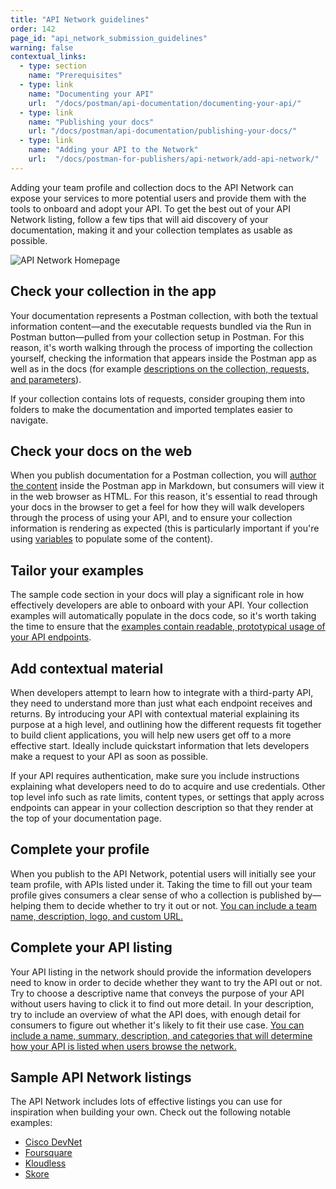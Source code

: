 ```yaml
---
title: "API Network guidelines"
order: 142
page_id: "api_network_submission_guidelines"
warning: false
contextual_links:
  - type: section
    name: "Prerequisites"
  - type: link
    name: "Documenting your API"
    url:  "/docs/postman/api-documentation/documenting-your-api/"
  - type: link
    name: "Publishing your docs"
    url: "/docs/postman/api-documentation/publishing-your-docs/"
  - type: link
    name: "Adding your API to the Network"
    url:  "/docs/postman-for-publishers/api-network/add-api-network/"
---
```


Adding your team profile and collection docs to the API Network can expose your services to more potential users and provide them with the tools to onboard and adopt your API. To get the best out of your API Network listing, follow a few tips that will aid discovery of your documentation, making it and your collection templates as usable as possible.

![API Network Homepage](https://assets.postman.com/postman-docs/api-network-homepage.jpg)

## Check your collection in the app

Your documentation represents a Postman collection, with both the textual information content—and the executable requests bundled via the Run in Postman button—pulled from your collection setup in Postman. For this reason, it's worth walking through the process of importing the collection yourself, checking the information that appears inside the Postman app as well as in the docs (for example [descriptions on the collection, requests, and parameters](/docs/postman/api-documentation/authoring-your-documentation/#documenting-with-descriptions)).

If your collection contains lots of requests, consider grouping them into folders to make the documentation and imported templates easier to navigate.

## Check your docs on the web

When you publish documentation for a Postman collection, you will [author the content](/docs/postman/api-documentation/authoring-your-documentation/) inside the Postman app in Markdown, but consumers will view it in the web browser as HTML. For this reason, it's essential to read through your docs in the browser to get a feel for how they will walk developers through the process of using your API, and to ensure your collection information is rendering as expected (this is particularly important if you're using [variables](/docs/postman/api-documentation/documenting-your-api/#documentation-environments) to populate some of the content).

## Tailor your examples

The sample code section in your docs will play a significant role in how effectively developers are able to onboard with your API. Your collection examples will automatically populate in the docs code, so it's worth taking the time to ensure that the [examples contain readable, prototypical usage of your API endpoints](/docs/postman/api-documentation/authoring-your-documentation/#using-examples-in-your-docs).

## Add contextual material

When developers attempt to learn how to integrate with a third-party API, they need to understand more than just what each endpoint receives and returns. By introducing your API with contextual material explaining its purpose at a high level, and outlining how the different requests fit together to build client applications, you will help new users get off to a more effective start. Ideally include quickstart information that lets developers make a request to your API as soon as possible.

If your API requires authentication, make sure you include instructions explaining what developers need to do to acquire and use credentials. Other top level info such as rate limits, content types, or settings that apply across endpoints can appear in your collection description so that they render at the top of your documentation page.

## Complete your profile

When you publish to the API Network, potential users will initially see your team profile, with APIs listed under it. Taking the time to fill out your team profile gives consumers a clear sense of who a collection is published by—helping them to decide whether to try it out or not. [You can include a team name, description, logo, and custom URL.](/docs/postman-for-publishers/api-network/add-api-network/#setting-up-your-team-profile)

## Complete your API listing

Your API listing in the network should provide the information developers need to know in order to decide whether they want to try the API out or not. Try to choose a descriptive name that conveys the purpose of your API without users having to click it to find out more detail. In your description, try to include an overview of what the API does, with enough detail for consumers to figure out whether it's likely to fit their use case. [You can include a name, summary, description, and categories that will determine how your API is listed when users browse the network.](/docs/postman-for-publishers/api-network/add-api-network/#providing-api-detail)

## Sample API Network listings

The API Network includes lots of effective listings you can use for inspiration when building your own. Check out the following notable examples:

* [Cisco DevNet](https://explore.postman.com/team/ciscodevnet)
* [Foursquare](https://explore.postman.com/team/351150)
* [Kloudless](https://explore.postman.com/team/245532)
* [Skore](https://explore.postman.com/team/201253)
